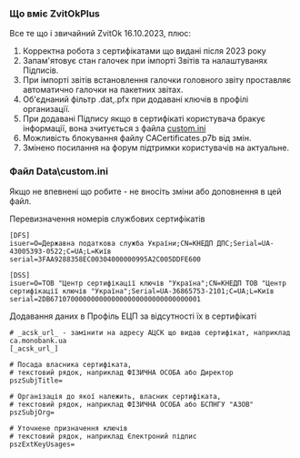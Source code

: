 ### Що вміє ZvitOkPlus ###

Все те що і звичайний ZvitOk 16.10.2023, плюс:
1. Корректна робота з сертифікатами що видані після 2023 року
2. Запам'ятовує стан галочек при імпорті Звітів та налаштуванях Підписів.
3. При імпорті звітів встановлення галочки головного звіту проставляє автоматично галочки на пакетних звітах.
4. Об'єднаний фільтр .dat,.pfx при додавані ключів в профілі организації.
5. При додавані Підпису якщо в сертифікаті користувача бракує інформації, вона зчитується з файла [custom.ini](#файл-Data\custom.ini)
6. Можливість блокування файлу CACertificates.p7b від змін.
7. Змінено посилання на форум підтримки користувачів на актуальне.


### Файл Data\custom.ini ###

Якщо не впевнені що робите  - не вносіть зміни або доповнення в цей файл.

Перевизначення номерів службових сертифікатів
```
[DFS]
isuer=O=Державна податкова служба України;CN=КНЕДП ДПС;Serial=UA-43005393-0522;C=UA;L=Київ
serial=3FAA9288358EC00304000000995A2C005DDFE600

[DSS]
isuer=O=ТОВ "Центр сертифікації ключів "Україна";CN=КНЕДП ТОВ "Центр сертифікації ключів "Україна";Serial=UA-36865753-2101;C=UA;L=Київ
serial=2DB6710700000000000000000000000000000001
```

Додавання даних в Профіль ЕЦП за відсутності їх в сертифікаті
```
# _acsk_url_ - замінити на адресу АЦСК що видав сертифікат, наприклад ca.monobank.ua
[_acsk_url_]

# Посада власника сертифіката, 
# текстовий рядок, наприклад ФІЗИЧНА ОСОБА або Директор
pszSubjTitle=

# Організація до якої належить, власник сертифіката, 
# текстовий рядок, наприклад ФІЗИЧНА ОСОБА або БСПНГУ "АЗОВ"
pszSubjOrg=

# Уточнене призначення ключів
# текстовий рядок, наприклад Єлектроний підпис
pszExtKeyUsages=
```
